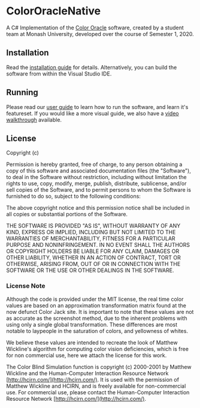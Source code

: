 # ColorOracleNative
A C# Implementation of the [Color Oracle](https://www.colororacle.org) software, created by a student team at Monash University, developed over the course of Semester 1, 2020. 

## Installation
Read the [installation guide](INSTALL_GUIDE.md) for details. Alternatively, you can build the software from within the Visual Studio IDE.

## Running
Please read our [user guide](USER_GUIDE.md) to learn how to run the software, and learn it's featureset. If you would like a more visual guide, we also have a [video walkthrough](https://www.youtube.com/watch?v=f5dhUYKFQic) available.

## License

Copyright (c)

Permission is hereby granted, free of charge, to any person obtaining a copy of this software and associated documentation files (the "Software"), to deal in the Software without restriction, including without limitation the rights to use, copy, modify, merge, publish, distribute, sublicense, and/or sell copies of the Software, and to permit persons to whom the Software is furnished to do so, subject to the following conditions:

The above copyright notice and this permission notice shall be included in all copies or substantial portions of the Software.

THE SOFTWARE IS PROVIDED "AS IS", WITHOUT WARRANTY OF ANY KIND, EXPRESS OR IMPLIED, INCLUDING BUT NOT LIMITED TO THE WARRANTIES OF MERCHANTABILITY, FITNESS FOR A PARTICULAR PURPOSE AND NONINFRINGEMENT. IN NO EVENT SHALL THE AUTHORS OR COPYRIGHT HOLDERS BE LIABLE FOR ANY CLAIM, DAMAGES OR OTHER LIABILITY, WHETHER IN AN ACTION OF CONTRACT, TORT OR OTHERWISE, ARISING FROM, OUT OF OR IN CONNECTION WITH THE SOFTWARE OR THE USE OR OTHER DEALINGS IN THE SOFTWARE.

### License Note
Although the code is provided under the MIT license, the real time color values are based on an approximation transformation matrix found at the now defunct Color Jack site. It is important to note that these values are not as accurate as the screenshot method, due to the inherent problems with using only a single global transformation. These differences are most notable to laypeople in the saturation of colors, and yellowness of whites.

We believe these values are intended to recreate the look of Matthew Wickline's algorithm for computing color vision deficiencies, which is free for non commercial use, here we attach the license for this work.

The Color Blind Simulation function is copyright (c) 2000-2001 by Matthew Wickline and the Human-Computer Interaction Resource Network  [http://hcirn.com/](http://hcirn.com/). It is used with the permission of Matthew Wickline and HCIRN, and is freely available for non-commercial use. For commercial use, please contact the Human-Computer Interaction Resource Network [http://hcirn.com/](http://hcirn.com/).

